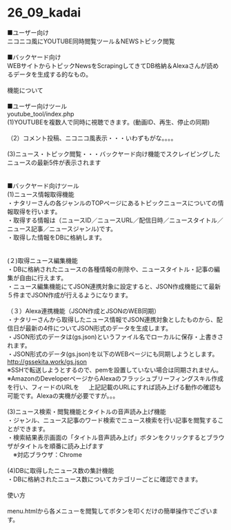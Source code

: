 # 26_09_kadai
■ユーザー向け<br>
ニコニコ風にYOUTUBE同時閲覧ツール＆NEWSトピック閲覧<br>
<br>
■バックヤード向け<br>
WEBサイトからトピックNewsをScrapingしてきてDB格納＆Alexaさんが読めるデータを生成する的なもの。<br>
<br>
機能について<br>
<br>
■ユーザー向けツール<br>
youtube_tool/index.php<br>
(1)YOUTUBEを複数人で同時に視聴できます。(動画ID、再生、停止の同期)<br>
<br>
（2）コメント投稿、ニコニコ風表示・・・いわずもがな。。。。<br>
<br>
(3)ニュース・トピック閲覧・・・バックヤード向け機能でスクレイピングしたニュースの最新5件が表示されます<br>
<br>
<br>
■バックヤード向けツール<br>
(1)ニュース情報取得機能<br>
・ナタリーさんの各ジャンルのTOPページにあるトピックニュースについての情報取得を行います。<br>
・取得する情報は（ニュースID／ニュースURL／配信日時／ニュースタイトル／ニュース記事／ニュースジャンル)です。<br>
・取得した情報をDBに格納します。<br>
<br>
<br>
(２)取得ニュース編集機能<br>
・DBに格納されたニュースの各種情報の削除や、ニュースタイトル・記事の編集が自由に行えます。<br>
・ニュース編集機能にてJSON連携対象に設定すると、JSON作成機能にて最新５件までJSON作成が行えるようになります。<br>
<br>
（３）Alexa連携機能（JSON作成とJSONのWEB同期）<br>
・ナタリーさんから取得したニュース情報でJSON連携対象としたものから、配信日が最新の4件についてJSON形式のデータを生成します。<br>
・JSON形式のデータは(gs.json)というファイル名でローカルに保存・上書きされます。<br>
・JSON形式のデータ(gs.json)を以下のWEBページにも同期しようとします。<br>
 http://gssekita.work/gs.json<br>
 ※SSHで転送しようとするので、pemを設置していない場合は同期されません。<br>
 ※AmazonのDeveloperページからAlexaのフラッシュブリーフィングスキル作成を行い、フィードのURLを
　 上記記載のURLにすれば読み上げる動作の確認も可能です。Alexaの実機が必要ですが。。。<br>
<br>
(3)ニュース検索・閲覧機能とタイトルの音声読み上げ機能<br>
・ジャンル、ニュース記事のワード検索でニュース検索を行い記事を閲覧することができます。<br>
・検索結果表示画面の「タイトル音声読み上げ」ボタンをクリックするとブラウザがタイトルを順番に読み上げます<br>
　※対応ブラウザ：Chrome<br>
<br>
(4)DBに取得したニュース数の集計機能<br>
・DBに格納されたニュース数についてカテゴリーごとに確認できます。<br>
<br>
使い方<br>
<br>
menu.htmlから各メニューを閲覧してボタンを叩くだけの簡単操作でございます。
